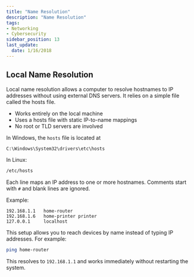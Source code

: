 ```yaml
---
title: "Name Resolution"
description: "Name Resolution"
tags: 
- Networking
- Cybersecurity
sidebar_position: 13
last_update:
  date: 1/16/2018
---
```



## Local Name Resolution

Local name resolution allows a computer to resolve hostnames to IP addresses without using external DNS servers. It relies on a simple file called the hosts file.

- Works entirely on the local machine
- Uses a hosts file with static IP-to-name mappings
- No root or TLD servers are involved

In Windows, the `hosts` file is located at

```bash
C:\Windows\System32\drivers\etc\hosts
```

In Linux: 

```bash
/etc/hosts 
```

Each line maps an IP address to one or more hostnames. Comments start with `#` and blank lines are ignored.

Example: 

```text
192.168.1.1   home-router
192.168.1.6   home-printer printer
127.0.0.1     localhost
```

This setup allows you to reach devices by name instead of typing IP addresses. For example:

```bash
ping home-router
```

This resolves to `192.168.1.1` and works immediately without restarting the system.
